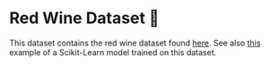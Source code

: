 # Red Wine Dataset 🍷

This dataset contains the red wine dataset found [here](https://github.com/suvoooo/Machine_Learning). See also [this](https://huggingface.co/julien-c/wine-quality) example of a Scikit-Learn model trained on this dataset.